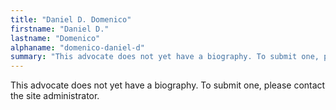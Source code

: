 ```yaml
---
title: "Daniel D. Domenico"
firstname: "Daniel D."
lastname: "Domenico"
alphaname: "domenico-daniel-d"
summary: "This advocate does not yet have a biography. To submit one, please contact the site administrator."
---
```

This advocate does not yet have a biography. To submit one, please contact the site administrator.

